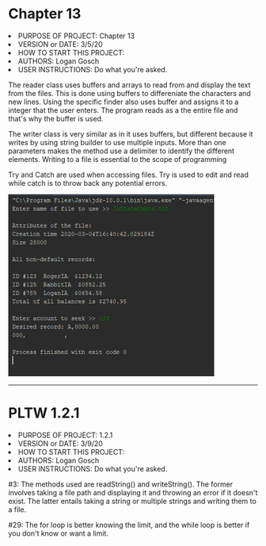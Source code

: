 # Chapter 13
<li>PURPOSE OF PROJECT: Chapter 13                   </li>
<li>VERSION or DATE: 3/5/20                          </li>
<li>HOW TO START THIS PROJECT:                       </li>
<li>AUTHORS: Logan Gosch                             </li>
<li>USER INSTRUCTIONS: Do what you're asked.         </li>

<p>The reader class uses buffers and arrays to read from and display the text from the files. This is done using buffers to
differeniate the characters and new lines. Using the specific finder also uses buffer and assigns it to a integer that the user enters. The program reads as a the entire file and that's why the buffer is used.</p>

<p>The writer class is very similar as in it uses buffers, but different because it writes by using string builder to use multiple 
inputs. More than one parameters makes the method use a delimiter to identify the different elements. Writing to a file is essential to the scope of programming</p>

<p>Try and Catch are used when accessing files. Try is used to edit and read while catch is to throw back any potential errors.</p>

<img src="Bruh.PNG" alt="Screenshot">

<hr>

# PLTW 1.2.1

<li>PURPOSE OF PROJECT: 1.2.1                   </li>
<li>VERSION or DATE: 3/9/20                          </li>
<li>HOW TO START THIS PROJECT:                       </li>
<li>AUTHORS: Logan Gosch                             </li>
<li>USER INSTRUCTIONS: Do what you're asked.         </li>
<p>#3: The methods used are readString() and writeString(). The former involves taking a file path and displaying it
and throwing an error if it doesn't exist. The latter entails taking a string or multiple strings and writing them to a file.</p>
<p>#29: The for loop is better knowing the limit, and the while loop is better if you don't know or want a limit.</p>